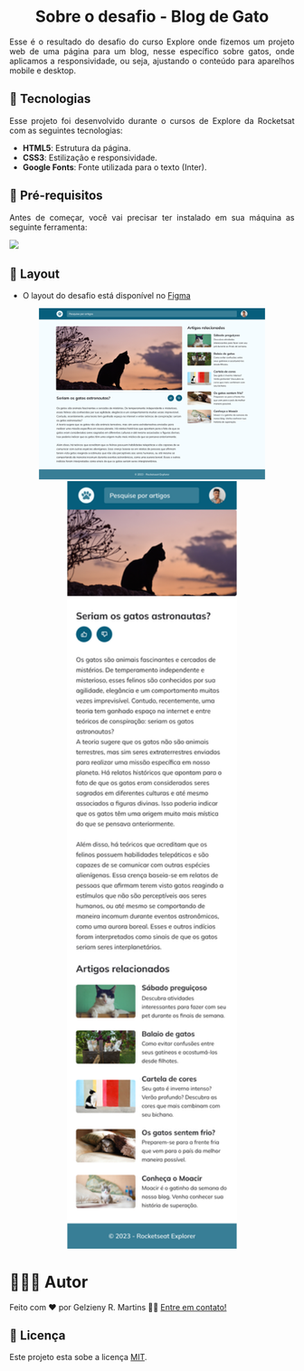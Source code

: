 <h1 align="center"> Sobre o desafio - Blog de Gato</h1>


<p align="justify">
Esse é o resultado do desafio do curso Explore onde fizemos um projeto web de uma 
página para um blog, nesse específico sobre gatos, onde aplicamos a responsividade, 
ou seja, ajustando o conteúdo para aparelhos mobile e desktop.
</p>

## 🚀 Tecnologias

<p align="justify">Esse projeto foi desenvolvido durante o cursos de Explore da Rocketsat com as seguintes tecnologias:


- **HTML5**: Estrutura da página.
- **CSS3**: Estilização e responsividade.
- **Google Fonts**: Fonte utilizada para o texto (Inter).

## 🚀 Pré-requisitos

<p align="justify">Antes de começar, você vai precisar ter instalado em sua máquina as seguinte ferramenta:</p>

<a href="https://skillicons.dev">
  <img src="https://skillicons.dev/icons?i=vscode,figma,git" />
</a>

## 🎨 Layout

- O layout do desafio está disponível no [Figma](<https://www.figma.com/design/BYooLI7hn0cV6xMUhvidZG/Blog-de-Gatos-%E2%80%A2-Desafio-Explorer-(Community)?node-id=0-1&node-type=canvas&t=Bu1W8xrhR0mUx9NF-0>)


<p align="center">
  <img alt="" title="#" src="https://github.com/Gelzieny/blog-gatos/blob/main/.github/preview-desc.png?raw=true" width="400px">
  <img alt="" title="#" src="https://github.com/Gelzieny/blog-gatos/blob/main/.github/preview-mobile.png?raw=true" width="300px">
</p>


# 🧑🏻‍💻 Autor

Feito com ❤️ por Gelzieny R. Martins 👋🏽 [Entre em contato!](https://www.linkedin.com/in/gelzieny-r-martins-180551106/)

## 📝 Licença

Este projeto esta sobe a licença [MIT](./LICENSE).
